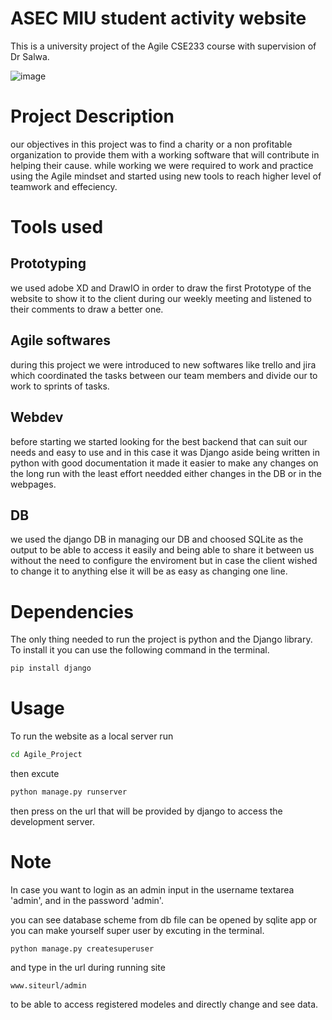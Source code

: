 # ASEC MIU student activity website

This is a university project of the Agile CSE233 course with supervision of Dr Salwa.

![image](https://user-images.githubusercontent.com/64339763/212529256-cc91cba2-5e2c-43bc-a262-69f6f22fb85f.png)

# Project Description

our objectives in this project was to find a charity or a non profitable organization to provide them with a working software that will contribute in helping their cause.
while working we were required to work and practice using the Agile mindset and started using new tools to reach higher level of teamwork and effeciency.

# Tools used

## Prototyping

we used adobe XD and DrawIO in order to draw the first Prototype of the website to show it to the client during our weekly meeting and listened to their comments to draw a better one.

## Agile softwares

during this project we were introduced to new softwares like trello and jira which coordinated the tasks between our team members and divide our to work to sprints of tasks.

## Webdev

before starting we started looking for the best backend that can suit our needs and easy to use and in this case it was Django aside being written in python with good documentation it made it easier to make any changes on the long run with the least effort needded either changes in the DB or in the webpages.

## DB

we used the django DB in managing our DB and choosed SQLite as the output to be able to access it easily and being able to share it between us without the need to configure the enviroment
but in case the client wished to change it to anything else it will be as easy as changing one line.

# Dependencies

The only thing needed to run the project is python and the Django library.
To install it you can use the following command in the terminal.

```sh
pip install django
```

# Usage

To run the website as a local server run

```sh
cd Agile_Project
```

then excute

```sh
python manage.py runserver
```

then press on the url that will be provided by django to access the development server.

# Note

In case you want to login as an admin input in the username textarea 'admin', and in the password 'admin'.

you can see database scheme from db file can be opened by sqlite app or you can make yourself super user by excuting in the terminal.

```ssh
python manage.py createsuperuser
```

and type in the url during running site

```ssh
www.siteurl/admin
```

to be able to access registered
modeles and directly change and see data.
